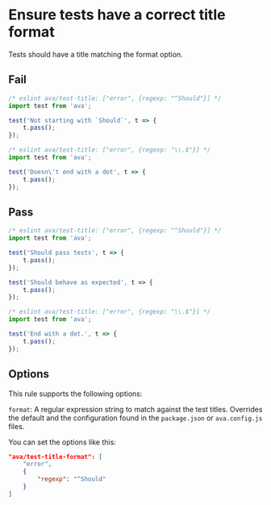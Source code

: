 # Ensure tests have a correct title format

Tests should have a title matching the format option.


## Fail

```js
/* eslint ava/test-title: ["error", {regexp: "^Should"}] */
import test from 'ava';

test('Not starting with `Should`', t => {
	t.pass();
});
```

```js
/* eslint ava/test-title: ["error", {regexp: "\\.$"}] */
import test from 'ava';

test('Doesn\'t end with a dot', t => {
	t.pass();
});
```


## Pass

```js
/* eslint ava/test-title: ["error", {regexp: "^Should"}] */
import test from 'ava';

test('Should pass tests', t => {
	t.pass();
});

test('Should behave as expected', t => {
	t.pass();
});
```

```js
/* eslint ava/test-title: ["error", {regexp: "\\.$"}] */
import test from 'ava';

test('End with a dot.', t => {
	t.pass();
});
```


## Options

This rule supports the following options:

`format`: A regular expression string to match against the test titles. Overrides the default and the configuration found in the `package.json` or `ava.config.js` files.

You can set the options like this:

```json
"ava/test-title-format": [
	"error",
	{
		"regexp": "^Should"
	}
]
```
